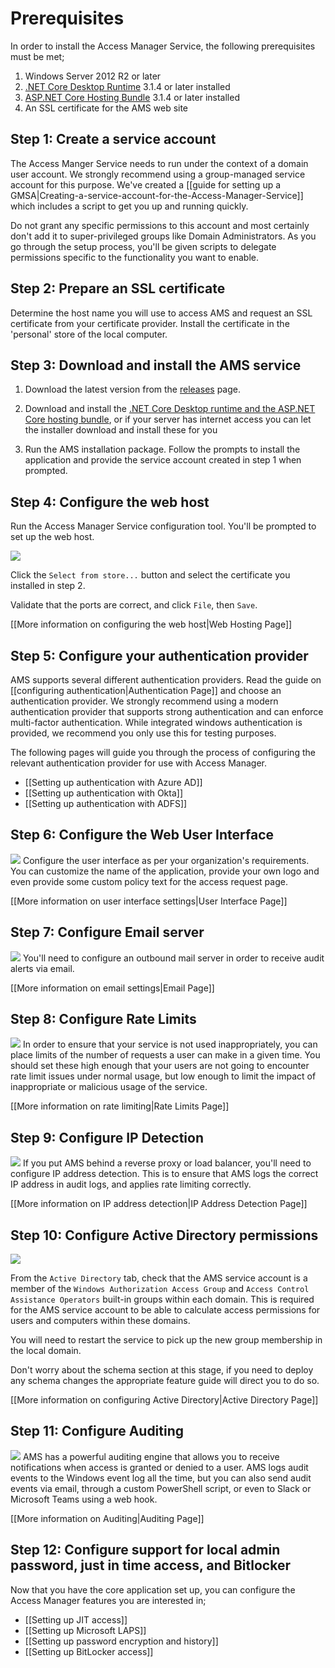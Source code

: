 # Prerequisites
In order to install the Access Manager Service, the following prerequisites must be met;
1. Windows Server 2012 R2 or later 
2. [.NET Core Desktop Runtime](https://dotnet.microsoft.com/download/dotnet-core/current/runtime) 3.1.4 or later installed
3. [ASP.NET Core Hosting Bundle](https://dotnet.microsoft.com/download/dotnet-core/current/runtime) 3.1.4 or later installed
4. An SSL certificate for the AMS web site

## Step 1: Create a service account
The Access Manger Service needs to run under the context of a domain user account. We strongly recommend using a group-managed service account for this purpose. We've created a [[guide for setting up a GMSA|Creating-a-service-account-for-the-Access-Manager-Service]] which includes a script to get you up and running quickly.

Do not grant any specific permissions to this account and most certainly don't add it to super-privileged groups like Domain Administrators. As you go through the setup process, you'll be given scripts to delegate permissions specific to the functionality you want to enable.

## Step 2: Prepare an SSL certificate
Determine the host name you will use to access AMS and request an SSL certificate from your certificate provider. Install the certificate in the 'personal' store of the local computer.

## Step 3: Download and install the AMS service
1. Download the latest version from the [releases](https://github.com/lithnet/access-manager/releases/latest) page.

2. Download and install the [.NET Core Desktop runtime and the ASP.NET Core hosting bundle](https://dotnet.microsoft.com/download/dotnet-core/current/runtime), or if your server has internet access you can let the installer download and install these for you

3. Run the AMS installation package. Follow the prompts to install the application and provide the service account created in step 1 when prompted.

## Step 4: Configure the web host
Run the Access Manager Service configuration tool. You'll be prompted to set up the web host.

![](images/ui-page-webhosting-notconfigured.png)

Click the `Select from store...` button and select the certificate you installed in step 2.

Validate that the ports are correct, and click `File`, then `Save`.

[[More information on configuring the web host|Web Hosting Page]]

## Step 5: Configure your authentication provider
AMS supports several different authentication providers. Read the guide on [[configuring authentication|Authentication Page]] and choose an authentication provider. We strongly recommend using a modern authentication provider that supports strong authentication and can enforce multi-factor authentication. While integrated windows authentication is provided, we recommend you only use this for testing purposes.

The following pages will guide you through the process of configuring the relevant authentication provider for use with Access Manager.

* [[Setting up authentication with Azure AD]]
* [[Setting up authentication with Okta]]
* [[Setting up authentication with ADFS]]

## Step 6: Configure the Web User Interface
![](images/ui-page-userinterface.png)
Configure the user interface as per your organization's requirements. You can customize the name of the application, provide your own logo and even provide some custom policy text for the access request page.

[[More information on user interface settings|User Interface Page]]

## Step 7: Configure Email server
![](images/ui-page-email.png)
You'll need to configure an outbound mail server in order to receive audit alerts via email.

[[More information on email settings|Email Page]]

## Step 8: Configure Rate Limits
![](images/ui-page-ratelimits.png)
In order to ensure that your service is not used inappropriately, you can place limits of the number of requests a user can make in a given time. You should set these high enough that your users are not going to encounter rate limit issues under normal usage, but low enough to limit the impact of inappropriate or malicious usage of the service.

[[More information on rate limiting|Rate Limits Page]]

## Step 9: Configure IP Detection
![](images/ui-page-ip-detection.png)
If you put AMS behind a reverse proxy or load balancer, you'll need to configure IP address detection. This is to ensure that AMS logs the correct IP address in audit logs, and applies rate limiting correctly. 

[[More information on IP address detection|IP Address Detection Page]]

## Step 10: Configure Active Directory permissions
![](images/ui-page-activedirectory.png)

From the `Active Directory` tab, check that the AMS service account is a member of the `Windows Authorization Access Group` and `Access Control Assistance Operators` built-in groups within each domain. This is required for the AMS service account to be able to calculate access permissions for users and computers within these domains.

You will need to restart the service to pick up the new group membership in the local domain.

Don't worry about the schema section at this stage, if you need to deploy any schema changes the appropriate feature guide will direct you to do so.

[[More information on configuring Active Directory|Active Directory Page]]

## Step 11: Configure Auditing
![](images/ui-page-auditing-smtp.png)
AMS has a powerful auditing engine that allows you to receive notifications when access is granted or denied to a user. AMS logs audit events to the Windows event log all the time, but you can also send audit events via email, through a custom PowerShell script, or even to Slack or Microsoft Teams using a web hook.

[[More information on Auditing|Auditing Page]]

## Step 12: Configure support for local admin password, just in time access, and Bitlocker

Now that you have the core application set up, you can configure the Access Manager features you are interested in;

- [[Setting up JIT access]]
- [[Setting up Microsoft LAPS]]
- [[Setting up password encryption and history]]
- [[Setting up BitLocker access]]
